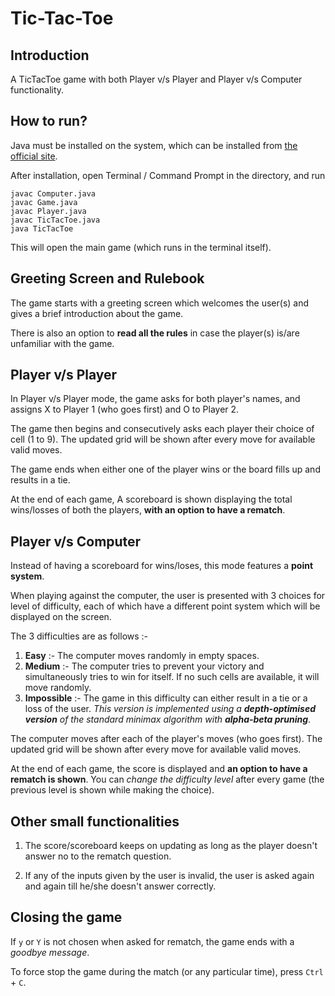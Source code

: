 # Tic-Tac-Toe

## Introduction

A TicTacToe game with both Player v/s Player and Player v/s Computer functionality.

## How to run?

Java must be installed on the system, which can be installed from [the official site](https://www.java.com/en/download/help/download_options.html "Download Java").

After installation, open Terminal / Command Prompt in the directory, and run

```
javac Computer.java
javac Game.java
javac Player.java
javac TicTacToe.java
java TicTacToe
```

This will open the main game (which runs in the terminal itself).

## Greeting Screen and Rulebook

The game starts with a greeting screen which welcomes the user(s) and gives a brief introduction about the game.

There is also an option to **read all the rules** in case the player(s) is/are unfamiliar with the game.

## Player v/s Player

In Player v/s Player mode, the game asks for both player's names, and assigns X to Player 1 (who goes first) and O to Player 2.

The game then begins and consecutively asks each player their choice of cell (1 to 9). The updated grid will be shown after every move for available valid moves.

The game ends when either one of the player wins or the board fills up and results in a tie.

At the end of each game, A scoreboard is shown displaying the total wins/losses of both the players, **with an option to have a rematch**.

## Player v/s Computer

Instead of having a scoreboard for wins/loses, this mode features a **point system**.

When playing against the computer, the user is presented with 3 choices for level of difficulty, each of which have a different point system which will be displayed on the screen.

The 3 difficulties are as follows :-

1. **Easy** :- The computer moves randomly in empty spaces.
2. **Medium** :- The computer tries to prevent your victory and simultaneously tries to win for itself. If no such cells are available, it will move randomly.
3. **Impossible** :- The game in this difficulty can either result in a tie or a loss of the user. *This version is implemented using a **depth-optimised version** of the standard minimax algorithm with **alpha-beta pruning***.

The computer moves after each of the player's moves (who goes first). The updated grid will be shown after every move for available valid moves.

At the end of each game, the score is displayed and **an option to have a rematch is shown**. You can _change the difficulty level_ after every game (the previous level is shown while making the choice).

## Other small functionalities

1. The score/scoreboard keeps on updating as long as the player doesn't answer no to the rematch question.

2. If any of the inputs given by the user is invalid, the user is asked again and again till he/she doesn't answer correctly.

## Closing the game

If `y` or `Y` is not chosen when asked for rematch, the game ends with a _goodbye message_.

To force stop the game during the match (or any particular time), press `Ctrl` + `C`.
